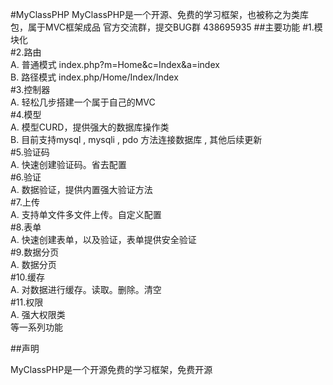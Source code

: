#MyClassPHP
MyClassPHP是一个开源、免费的学习框架，也被称之为类库包，属于MVC框架成品
官方交流群，提交BUG群  438695935
##主要功能
#1.模块化  
#2.路由  
    A. 普通模式 index.php?m=Home&c=Index&a=index  
    B. 路径模式 index.php/Home/Index/Index  
#3.控制器   
    A. 轻松几步搭建一个属于自己的MVC  
#4.模型  
    A. 模型CURD，提供强大的数据库操作类  
    B. 目前支持mysql , mysqli , pdo 方法连接数据库 , 其他后续更新  
#5.验证码  
    A. 快速创建验证码。省去配置  
#6.验证  
    A. 数据验证，提供内置强大验证方法  
#7.上传  
    A. 支持单文件多文件上传。自定义配置  
#8.表单  
    A. 快速创建表单，以及验证，表单提供安全验证  
#9.数据分页  
    A. 数据分页  
#10.缓存  
    A. 对数据进行缓存。读取。删除。清空  
#11.权限  
    A. 强大权限类  
 等一系列功能

##声明

MyClassPHP是一个开源免费的学习框架，免费开源